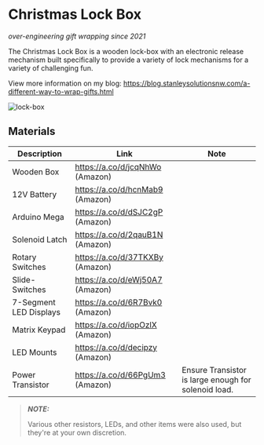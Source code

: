 # Christmas Lock Box

*over-engineering gift wrapping since 2021*

The Christmas Lock Box is a wooden lock-box with an electronic release mechanism built specifically to provide
a variety of lock mechanisms for a variety of challenging fun.

View more information on my blog: https://blog.stanleysolutionsnw.com/a-different-way-to-wrap-gifts.html

![lock-box](https://engineerjoe440.github.io/stanley-solutions-blog/263718619_489805155698943_4659655016610554471_n.jpg)

## Materials

| Description              | Link                            | Note                                                    |
|--------------------------|---------------------------------|---------------------------------------------------------|
| Wooden Box               | https://a.co/d/jcqNhWo (Amazon) |                                                         |
| 12V Battery              | https://a.co/d/hcnMab9 (Amazon) |                                                         |
| Arduino Mega             | https://a.co/d/dSJC2gP (Amazon) |                                                         |
| Solenoid Latch           | https://a.co/d/2qauB1N (Amazon) |                                                         |
| Rotary Switches          | https://a.co/d/37TKXBy (Amazon) |                                                         |
| Slide-Switches           | https://a.co/d/eWj50A7 (Amazon) |                                                         |
| 7-Segment LED Displays   | https://a.co/d/6R7Bvk0 (Amazon) |                                                         |
| Matrix Keypad            | https://a.co/d/iopOzlX (Amazon) |                                                         |
| LED Mounts               | https://a.co/d/decipzy (Amazon) |                                                         |
| Power Transistor         | https://a.co/d/66PgUm3 (Amazon) | Ensure Transistor is large enough for solenoid load.    |

> ***NOTE:***
> 
> Various other resistors, LEDs, and other items were also used, but they're at your own discretion.

